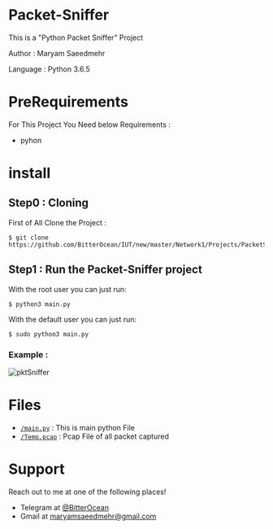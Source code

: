 # Packet-Sniffer
This is a "Python Packet Sniffer" Project

Author : Maryam Saeedmehr

Language : Python 3.6.5



# **PreRequirements**

For This Project You Need below Requirements :
- pyhon


# **install**
## Step0 : Cloning

First of All Clone the Project : 

```shell
$ git clone https://github.com/BitterOcean/IUT/new/master/Network1/Projects/PacketSniffer.git
```

## Step1 : Run the Packet-Sniffer project


With the root user you can just run:

```shell
$ python3 main.py
```

With the default user you can just run:

```shell
$ sudo python3 main.py
```

### Example :


![pktSniffer](https://user-images.githubusercontent.com/49061503/57941007-fcc19d80-78e2-11e9-9934-488d6054aae3.gif)




# **Files**

- <a href="https://github.com/BitterOcean/IUT/new/master/Network1/Projects/PacketSniffer/blob/master/main.py">`/main.py`</a> : This is main python File
- <a href="https://github.com/BitterOcean/IUT/new/master/Network1/Projects/PacketSniffer/blob/master/Temp.pcap">`/Temp.pcap`</a> : Pcap File of all packet captured


# **Support**

Reach out to me at one of the following places!

- Telegram at <a href="https://t.me/BitterOcean" target="_blank">@BitterOcean</a>
- Gmail at <a href="mailto:maryamsaeedmehr@gmail.com" target="_blank">maryamsaeedmehr@gmail.com</a>
